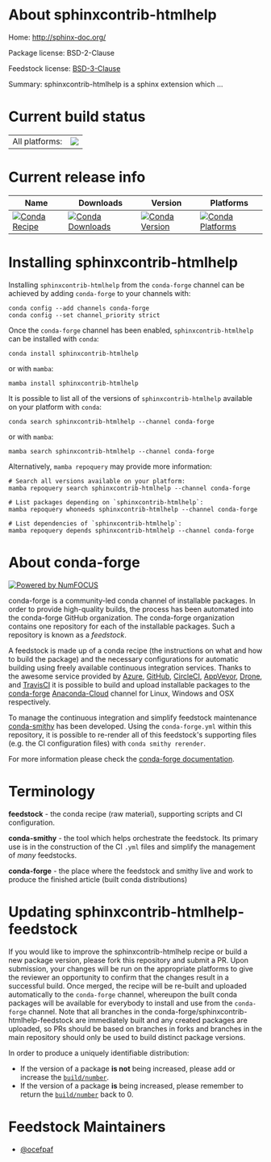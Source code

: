 About sphinxcontrib-htmlhelp
============================

Home: http://sphinx-doc.org/

Package license: BSD-2-Clause

Feedstock license: [BSD-3-Clause](https://github.com/conda-forge/sphinxcontrib-htmlhelp-feedstock/blob/main/LICENSE.txt)

Summary: sphinxcontrib-htmlhelp is a sphinx extension which ...

Current build status
====================


<table><tr><td>All platforms:</td>
    <td>
      <a href="https://dev.azure.com/conda-forge/feedstock-builds/_build/latest?definitionId=6467&branchName=main">
        <img src="https://dev.azure.com/conda-forge/feedstock-builds/_apis/build/status/sphinxcontrib-htmlhelp-feedstock?branchName=main">
      </a>
    </td>
  </tr>
</table>

Current release info
====================

| Name | Downloads | Version | Platforms |
| --- | --- | --- | --- |
| [![Conda Recipe](https://img.shields.io/badge/recipe-sphinxcontrib--htmlhelp-green.svg)](https://anaconda.org/conda-forge/sphinxcontrib-htmlhelp) | [![Conda Downloads](https://img.shields.io/conda/dn/conda-forge/sphinxcontrib-htmlhelp.svg)](https://anaconda.org/conda-forge/sphinxcontrib-htmlhelp) | [![Conda Version](https://img.shields.io/conda/vn/conda-forge/sphinxcontrib-htmlhelp.svg)](https://anaconda.org/conda-forge/sphinxcontrib-htmlhelp) | [![Conda Platforms](https://img.shields.io/conda/pn/conda-forge/sphinxcontrib-htmlhelp.svg)](https://anaconda.org/conda-forge/sphinxcontrib-htmlhelp) |

Installing sphinxcontrib-htmlhelp
=================================

Installing `sphinxcontrib-htmlhelp` from the `conda-forge` channel can be achieved by adding `conda-forge` to your channels with:

```
conda config --add channels conda-forge
conda config --set channel_priority strict
```

Once the `conda-forge` channel has been enabled, `sphinxcontrib-htmlhelp` can be installed with `conda`:

```
conda install sphinxcontrib-htmlhelp
```

or with `mamba`:

```
mamba install sphinxcontrib-htmlhelp
```

It is possible to list all of the versions of `sphinxcontrib-htmlhelp` available on your platform with `conda`:

```
conda search sphinxcontrib-htmlhelp --channel conda-forge
```

or with `mamba`:

```
mamba search sphinxcontrib-htmlhelp --channel conda-forge
```

Alternatively, `mamba repoquery` may provide more information:

```
# Search all versions available on your platform:
mamba repoquery search sphinxcontrib-htmlhelp --channel conda-forge

# List packages depending on `sphinxcontrib-htmlhelp`:
mamba repoquery whoneeds sphinxcontrib-htmlhelp --channel conda-forge

# List dependencies of `sphinxcontrib-htmlhelp`:
mamba repoquery depends sphinxcontrib-htmlhelp --channel conda-forge
```


About conda-forge
=================

[![Powered by
NumFOCUS](https://img.shields.io/badge/powered%20by-NumFOCUS-orange.svg?style=flat&colorA=E1523D&colorB=007D8A)](https://numfocus.org)

conda-forge is a community-led conda channel of installable packages.
In order to provide high-quality builds, the process has been automated into the
conda-forge GitHub organization. The conda-forge organization contains one repository
for each of the installable packages. Such a repository is known as a *feedstock*.

A feedstock is made up of a conda recipe (the instructions on what and how to build
the package) and the necessary configurations for automatic building using freely
available continuous integration services. Thanks to the awesome service provided by
[Azure](https://azure.microsoft.com/en-us/services/devops/), [GitHub](https://github.com/),
[CircleCI](https://circleci.com/), [AppVeyor](https://www.appveyor.com/),
[Drone](https://cloud.drone.io/welcome), and [TravisCI](https://travis-ci.com/)
it is possible to build and upload installable packages to the
[conda-forge](https://anaconda.org/conda-forge) [Anaconda-Cloud](https://anaconda.org/)
channel for Linux, Windows and OSX respectively.

To manage the continuous integration and simplify feedstock maintenance
[conda-smithy](https://github.com/conda-forge/conda-smithy) has been developed.
Using the ``conda-forge.yml`` within this repository, it is possible to re-render all of
this feedstock's supporting files (e.g. the CI configuration files) with ``conda smithy rerender``.

For more information please check the [conda-forge documentation](https://conda-forge.org/docs/).

Terminology
===========

**feedstock** - the conda recipe (raw material), supporting scripts and CI configuration.

**conda-smithy** - the tool which helps orchestrate the feedstock.
                   Its primary use is in the construction of the CI ``.yml`` files
                   and simplify the management of *many* feedstocks.

**conda-forge** - the place where the feedstock and smithy live and work to
                  produce the finished article (built conda distributions)


Updating sphinxcontrib-htmlhelp-feedstock
=========================================

If you would like to improve the sphinxcontrib-htmlhelp recipe or build a new
package version, please fork this repository and submit a PR. Upon submission,
your changes will be run on the appropriate platforms to give the reviewer an
opportunity to confirm that the changes result in a successful build. Once
merged, the recipe will be re-built and uploaded automatically to the
`conda-forge` channel, whereupon the built conda packages will be available for
everybody to install and use from the `conda-forge` channel.
Note that all branches in the conda-forge/sphinxcontrib-htmlhelp-feedstock are
immediately built and any created packages are uploaded, so PRs should be based
on branches in forks and branches in the main repository should only be used to
build distinct package versions.

In order to produce a uniquely identifiable distribution:
 * If the version of a package **is not** being increased, please add or increase
   the [``build/number``](https://docs.conda.io/projects/conda-build/en/latest/resources/define-metadata.html#build-number-and-string).
 * If the version of a package **is** being increased, please remember to return
   the [``build/number``](https://docs.conda.io/projects/conda-build/en/latest/resources/define-metadata.html#build-number-and-string)
   back to 0.

Feedstock Maintainers
=====================

* [@ocefpaf](https://github.com/ocefpaf/)

